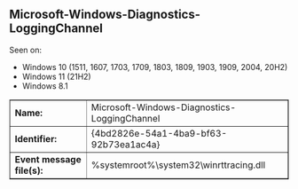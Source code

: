 ## Microsoft-Windows-Diagnostics-LoggingChannel

Seen on:
* Windows 10 (1511, 1607, 1703, 1709, 1803, 1809, 1903, 1909, 2004, 20H2)
* Windows 11 (21H2)
* Windows 8.1

<table border="1" class="docutils">
  <tbody>
    <tr>
      <td><b>Name:</b></td>
      <td>Microsoft-Windows-Diagnostics-LoggingChannel</td>
    </tr>
    <tr>
      <td><b>Identifier:</b></td>
      <td>{4bd2826e-54a1-4ba9-bf63-92b73ea1ac4a}</td>
    </tr>
    <tr>
      <td><b>Event message file(s):</b></td>
      <td>%systemroot%\system32\winrttracing.dll</td>
    </tr>
  </tbody>
</table>

&nbsp;

